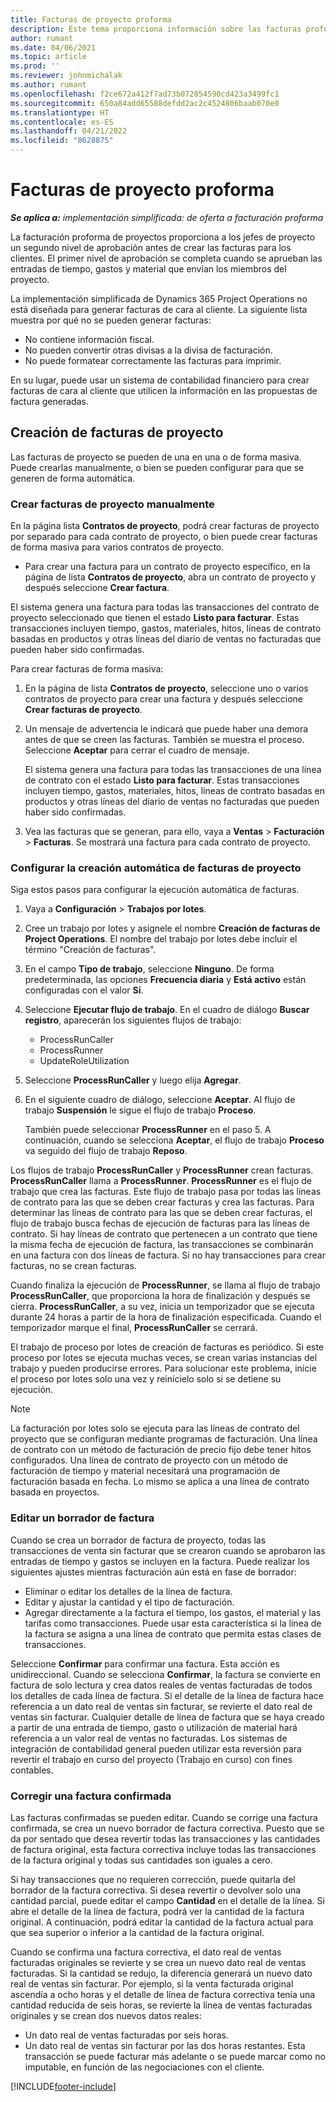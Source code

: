 ```yaml
---
title: Facturas de proyecto proforma
description: Este tema proporciona información sobre las facturas proforma del proyecto en Project Operations.
author: rumant
ms.date: 04/06/2021
ms.topic: article
ms.prod: ''
ms.reviewer: johnmichalak
ms.author: rumant
ms.openlocfilehash: f2ce672a412f7ad73b072854590cd423a3499fc1
ms.sourcegitcommit: 650a84add65588defdd2ac2c4524806baab070e0
ms.translationtype: HT
ms.contentlocale: es-ES
ms.lasthandoff: 04/21/2022
ms.locfileid: "8628875"
---
```

# <a name="proforma-project-invoices"></a>Facturas de proyecto proforma

_**Se aplica a:** implementación simplificada: de oferta a facturación proforma_

La facturación proforma de proyectos proporciona a los jefes de proyecto un segundo nivel de aprobación antes de crear las facturas para los clientes. El primer nivel de aprobación se completa cuando se aprueban las entradas de tiempo, gastos y material que envían los miembros del proyecto.

La implementación simplificada de Dynamics 365 Project Operations no está diseñada para generar facturas de cara al cliente. La siguiente lista muestra por qué no se pueden generar facturas:

- No contiene información fiscal.
- No pueden convertir otras divisas a la divisa de facturación.
- No puede formatear correctamente las facturas para imprimir.

En su lugar, puede usar un sistema de contabilidad financiero para crear facturas de cara al cliente que utilicen la información en las propuestas de factura generadas.

## <a name="creating-project-invoices"></a>Creación de facturas de proyecto

Las facturas de proyecto se pueden de una en una o de forma masiva. Puede crearlas manualmente, o bien se pueden configurar para que se generen de forma automática.

### <a name="manually-create-project-invoices"></a>Crear facturas de proyecto manualmente 

En la página lista **Contratos de proyecto**, podrá crear facturas de proyecto por separado para cada contrato de proyecto, o bien puede crear facturas de forma masiva para varios contratos de proyecto.

   - Para crear una factura para un contrato de proyecto específico, en la página de lista **Contratos de proyecto**, abra un contrato de proyecto y después seleccione **Crear factura**.

   El sistema genera una factura para todas las transacciones del contrato de proyecto seleccionado que tienen el estado **Listo para facturar**. Estas transacciones incluyen tiempo, gastos, materiales, hitos, líneas de contrato basadas en productos y otras líneas del diario de ventas no facturadas que pueden haber sido confirmadas.

Para crear facturas de forma masiva:

1. En la página de lista **Contratos de proyecto**, seleccione uno o varios contratos de proyecto para crear una factura y después seleccione **Crear facturas de proyecto**.
2. Un mensaje de advertencia le indicará que puede haber una demora antes de que se creen las facturas. También se muestra el proceso. Seleccione **Aceptar** para cerrar el cuadro de mensaje.

   El sistema genera una factura para todas las transacciones de una línea de contrato con el estado **Listo para facturar**. Estas transacciones incluyen tiempo, gastos, materiales, hitos, líneas de contrato basadas en productos y otras líneas del diario de ventas no facturadas que pueden haber sido confirmadas.

3. Vea las facturas que se generan, para ello, vaya a **Ventas** \> **Facturación** \> **Facturas**. Se mostrará una factura para cada contrato de proyecto.

### <a name="set-up-automated-creation-of-project-invoices"></a>Configurar la creación automática de facturas de proyecto 

Siga estos pasos para configurar la ejecución automática de facturas.

1. Vaya a **Configuración** \> **Trabajos por lotes**.
2. Cree un trabajo por lotes y asígnele el nombre **Creación de facturas de Project Operations**. El nombre del trabajo por lotes debe incluir el término "Creación de facturas".
3. En el campo **Tipo de trabajo**, seleccione **Ninguno**. De forma predeterminada, las opciones **Frecuencia diaria** y **Está activo** están configuradas con el valor **Sí**.
4. Seleccione **Ejecutar flujo de trabajo**. En el cuadro de diálogo **Buscar registro**, aparecerán los siguientes flujos de trabajo:

    - ProcessRunCaller
    - ProcessRunner
    - UpdateRoleUtilization

5. Seleccione **ProcessRunCaller** y luego elija **Agregar**.
6. En el siguiente cuadro de diálogo, seleccione **Aceptar**. Al flujo de trabajo **Suspensión** le sigue el flujo de trabajo **Proceso**.

    También puede seleccionar **ProcessRunner** en el paso 5. A continuación, cuando se selecciona **Aceptar**, el flujo de trabajo **Proceso** va seguido del flujo de trabajo **Reposo**.

Los flujos de trabajo **ProcessRunCaller** y **ProcessRunner** crean facturas. **ProcessRunCaller** llama a **ProcessRunner**. **ProcessRunner** es el flujo de trabajo que crea las facturas. Este flujo de trabajo pasa por todas las líneas de contrato para las que se deben crear facturas y crea las facturas. Para determinar las líneas de contrato para las que se deben crear facturas, el flujo de trabajo busca fechas de ejecución de facturas para las líneas de contrato. Si hay líneas de contrato que pertenecen a un contrato que tiene la misma fecha de ejecución de factura, las transacciones se combinarán en una factura con dos líneas de factura. Si no hay transacciones para crear facturas, no se crean facturas.

Cuando finaliza la ejecución de **ProcessRunner**, se llama al flujo de trabajo **ProcessRunCaller**, que proporciona la hora de finalización y después se cierra. **ProcessRunCaller**, a su vez, inicia un temporizador que se ejecuta durante 24 horas a partir de la hora de finalización especificada. Cuando el temporizador marque el final, **ProcessRunCaller** se cerrará.

El trabajo de proceso por lotes de creación de facturas es periódico. Si este proceso por lotes se ejecuta muchas veces, se crean varias instancias del trabajo y pueden producirse errores. Para solucionar este problema, inicie el proceso por lotes solo una vez y reinícielo solo si se detiene su ejecución.

> [!NOTE]
> La facturación por lotes solo se ejecuta para las líneas de contrato del proyecto que se configuran mediante programas de facturación. Una línea de contrato con un método de facturación de precio fijo debe tener hitos configurados. Una línea de contrato de proyecto con un método de facturación de tiempo y material necesitará una programación de facturación basada en fecha. Lo mismo se aplica a una línea de contrato basada en proyectos.      
 
### <a name="edit-a-draft-invoice"></a>Editar un borrador de factura

Cuando se crea un borrador de factura de proyecto, todas las transacciones de venta sin facturar que se crearon cuando se aprobaron las entradas de tiempo y gastos se incluyen en la factura. Puede realizar los siguientes ajustes mientras facturación aún está en fase de borrador:

- Eliminar o editar los detalles de la línea de factura.
- Editar y ajustar la cantidad y el tipo de facturación.
- Agregar directamente a la factura el tiempo, los gastos, el material y las tarifas como transacciones. Puede usar esta característica si la línea de la factura se asigna a una línea de contrato que permita estas clases de transacciones.

Seleccione **Confirmar** para confirmar una factura. Esta acción es unidireccional. Cuando se selecciona **Confirmar**, la factura se convierte en factura de solo lectura y crea datos reales de ventas facturadas de todos los detalles de cada línea de factura. Si el detalle de la línea de factura hace referencia a un dato real de ventas sin facturar, se revierte el dato real de ventas sin facturar. Cualquier detalle de línea de factura que se haya creado a partir de una entrada de tiempo, gasto o utilización de material hará referencia a un valor real de ventas no facturadas. Los sistemas de integración de contabilidad general pueden utilizar esta reversión para revertir el trabajo en curso del proyecto (Trabajo en curso) con fines contables.

### <a name="correct-a-confirmed-invoice"></a>Corregir una factura confirmada

Las facturas confirmadas se pueden editar. Cuando se corrige una factura confirmada, se crea un nuevo borrador de factura correctiva. Puesto que se da por sentado que desea revertir todas las transacciones y las cantidades de factura original, esta factura correctiva incluye todas las transacciones de la factura original y todas sus cantidades son iguales a cero.

Si hay transacciones que no requieren corrección, puede quitarla del borrador de la factura correctiva. Si desea revertir o devolver solo una cantidad parcial, puede editar el campo **Cantidad** en el detalle de la línea. Si abre el detalle de la línea de factura, podrá ver la cantidad de la factura original. A continuación, podrá editar la cantidad de la factura actual para que sea superior o inferior a la cantidad de la factura original.

Cuando se confirma una factura correctiva, el dato real de ventas facturadas originales se revierte y se crea un nuevo dato real de ventas facturadas. Si la cantidad se redujo, la diferencia generará un nuevo dato real de ventas sin facturar. Por ejemplo, si la venta facturada original ascendía a ocho horas y el detalle de línea de factura correctiva tenía una cantidad reducida de seis horas, se revierte la línea de ventas facturadas originales y se crean dos nuevos datos reales:

- Un dato real de ventas facturadas por seis horas.
- Un dato real de ventas sin facturar por las dos horas restantes. Esta transacción se puede facturar más adelante o se puede marcar como no imputable, en función de las negociaciones con el cliente.



[!INCLUDE[footer-include](../../includes/footer-banner.md)]
